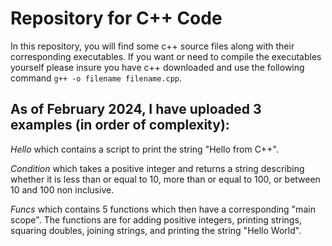 # Repository for C++ Code

In this repository, you will find some c++ source files along with their corresponding executables. If you want or need to compile the executables yourself please insure you have c++ downloaded and use the following command `g++ -o filename filename.cpp`.

## As of February 2024, I have uploaded 3 examples (in order of complexity): 

*Hello* which contains a script to print the string "Hello from C++".

*Condition* which takes a positive integer and returns a string describing whether it is less than or equal to 10, more than or equal to 100, or between 10 and 100 non inclusive.

*Funcs* which contains 5 functions which then have a corresponding "main scope". The functions are for adding positive integers, printing strings, squaring doubles, joining strings, and printing the string "Hello World".








